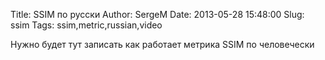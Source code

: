 Title: SSIM по русски
Author: SergeM
Date: 2013-05-28 15:48:00
Slug: ssim
Tags: ssim,metric,russian,video

Нужно будет тут записать как работает метрика SSIM по человечески